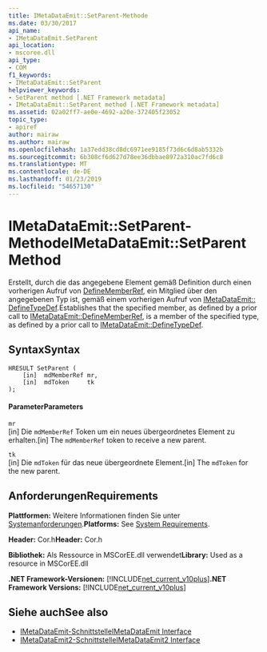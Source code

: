```yaml
---
title: IMetaDataEmit::SetParent-Methode
ms.date: 03/30/2017
api_name:
- IMetaDataEmit.SetParent
api_location:
- mscoree.dll
api_type:
- COM
f1_keywords:
- IMetaDataEmit::SetParent
helpviewer_keywords:
- SetParent method [.NET Framework metadata]
- IMetaDataEmit::SetParent method [.NET Framework metadata]
ms.assetid: 02a02ff7-ae0e-4692-a20e-372405f23052
topic_type:
- apiref
author: mairaw
ms.author: mairaw
ms.openlocfilehash: 1a37edd38cd8dc6971ee9185f73d6c6d8ab5332b
ms.sourcegitcommit: 6b308cf6d627d78ee36dbbae8972a310ac7fd6c8
ms.translationtype: MT
ms.contentlocale: de-DE
ms.lasthandoff: 01/23/2019
ms.locfileid: "54657130"
---
```

# <a name="imetadataemitsetparent-method"></a><span data-ttu-id="9dcfa-102">IMetaDataEmit::SetParent-Methode</span><span class="sxs-lookup"><span data-stu-id="9dcfa-102">IMetaDataEmit::SetParent Method</span></span>
<span data-ttu-id="9dcfa-103">Erstellt, durch die das angegebene Element gemäß Definition durch einen vorherigen Aufruf von [DefineMemberRef](../../../../docs/framework/unmanaged-api/metadata/imetadataemit-definememberref-method.md), ein Mitglied über den angegebenen Typ ist, gemäß einem vorherigen Aufruf von [IMetaDataEmit:: DefineTypeDef](../../../../docs/framework/unmanaged-api/metadata/imetadataemit-definetypedef-method.md).</span><span class="sxs-lookup"><span data-stu-id="9dcfa-103">Establishes that the specified member, as defined by a prior call to [IMetaDataEmit::DefineMemberRef](../../../../docs/framework/unmanaged-api/metadata/imetadataemit-definememberref-method.md), is a member of the specified type, as defined by a prior call to [IMetaDataEmit::DefineTypeDef](../../../../docs/framework/unmanaged-api/metadata/imetadataemit-definetypedef-method.md).</span></span>  
  
## <a name="syntax"></a><span data-ttu-id="9dcfa-104">Syntax</span><span class="sxs-lookup"><span data-stu-id="9dcfa-104">Syntax</span></span>  
  
```  
HRESULT SetParent (   
    [in]  mdMemberRef mr,   
    [in]  mdToken     tk   
);  
```  
  
#### <a name="parameters"></a><span data-ttu-id="9dcfa-105">Parameter</span><span class="sxs-lookup"><span data-stu-id="9dcfa-105">Parameters</span></span>  
 `mr`  
 <span data-ttu-id="9dcfa-106">[in] Die `mdMemberRef` Token um ein neues übergeordnetes Element zu erhalten.</span><span class="sxs-lookup"><span data-stu-id="9dcfa-106">[in] The `mdMemberRef` token to receive a new parent.</span></span>  
  
 `tk`  
 <span data-ttu-id="9dcfa-107">[in] Die `mdToken` für das neue übergeordnete Element.</span><span class="sxs-lookup"><span data-stu-id="9dcfa-107">[in] The `mdToken` for the new parent.</span></span>  
  
## <a name="requirements"></a><span data-ttu-id="9dcfa-108">Anforderungen</span><span class="sxs-lookup"><span data-stu-id="9dcfa-108">Requirements</span></span>  
 <span data-ttu-id="9dcfa-109">**Plattformen:** Weitere Informationen finden Sie unter [Systemanforderungen](../../../../docs/framework/get-started/system-requirements.md).</span><span class="sxs-lookup"><span data-stu-id="9dcfa-109">**Platforms:** See [System Requirements](../../../../docs/framework/get-started/system-requirements.md).</span></span>  
  
 <span data-ttu-id="9dcfa-110">**Header:** Cor.h</span><span class="sxs-lookup"><span data-stu-id="9dcfa-110">**Header:** Cor.h</span></span>  
  
 <span data-ttu-id="9dcfa-111">**Bibliothek:** Als Ressource in MSCorEE.dll verwendet</span><span class="sxs-lookup"><span data-stu-id="9dcfa-111">**Library:** Used as a resource in MSCorEE.dll</span></span>  
  
 <span data-ttu-id="9dcfa-112">**.NET Framework-Versionen:** [!INCLUDE[net_current_v10plus](../../../../includes/net-current-v10plus-md.md)]</span><span class="sxs-lookup"><span data-stu-id="9dcfa-112">**.NET Framework Versions:** [!INCLUDE[net_current_v10plus](../../../../includes/net-current-v10plus-md.md)]</span></span>  
  
## <a name="see-also"></a><span data-ttu-id="9dcfa-113">Siehe auch</span><span class="sxs-lookup"><span data-stu-id="9dcfa-113">See also</span></span>
- [<span data-ttu-id="9dcfa-114">IMetaDataEmit-Schnittstelle</span><span class="sxs-lookup"><span data-stu-id="9dcfa-114">IMetaDataEmit Interface</span></span>](../../../../docs/framework/unmanaged-api/metadata/imetadataemit-interface.md)
- [<span data-ttu-id="9dcfa-115">IMetaDataEmit2-Schnittstelle</span><span class="sxs-lookup"><span data-stu-id="9dcfa-115">IMetaDataEmit2 Interface</span></span>](../../../../docs/framework/unmanaged-api/metadata/imetadataemit2-interface.md)
